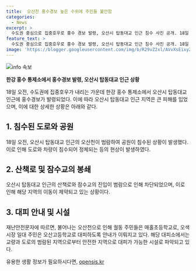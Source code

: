 ```yaml
---
title:  오산천 홍수경보 높은 수위에 주민들 불안함
categories:
  - News
excerpt: >
  수도권 중심으로 집중호우로 홍수 경보 발령, 오산시 탑동대교 인근 침수 사진 공개. 18일 오전 오산천 범람으로 도로 정체, 산책로 및 잠수교 진입 차단. 오산시, 재난안전문자 발송해 궐동 주민 매홀초등학교로, 오색시장 일대 주민 오산고등학교로 대피 안내.
feature_text: >
  수도권 중심으로 집중호우로 홍수 경보 발령, 오산시 탑동대교 인근 침수 사진 공개. 18일 오전 오산천 범람으로 도로 정체, 산책로 및 잠수교 진입 차단. 오산시, 재난안전문자 발송해 궐동 주민 매홀초등학교로, 오색시장 일대 주민 오산고등학교로 대피 안내.
image: 'https://blogger.googleusercontent.com/img/b/R29vZ2xl/AVvXsEixyZcFfHzMRdzZMjFBmAUKJYCLCGyLL1o632UiGVXcaFdKo_bkvkuCioo0uUKlGfBVcT3P84aROyZIXSBEx3Aw5nCQ3pTgDom1WDC4m8eifvWiAmWEEVb4x6G_l8C0QH225ldMjyaFvpxGEBGNO37VmDTDMHGhJPq73UglMfDca1-0aw/s1600/blogspot.png'
---
```


<p><img src="https://blogger.googleusercontent.com/img/b/R29vZ2xl/AVvXsEixyZcFfHzMRdzZMjFBmAUKJYCLCGyLL1o632UiGVXcaFdKo_bkvkuCioo0uUKlGfBVcT3P84aROyZIXSBEx3Aw5nCQ3pTgDom1WDC4m8eifvWiAmWEEVb4x6G_l8C0QH225ldMjyaFvpxGEBGNO37VmDTDMHGhJPq73UglMfDca1-0aw/s1600/blogspot.png" alt="info 속보" /></p>

<p><b>한강 홍수 통제소에서 홍수경보 발령, 오산시 탑동대교 인근 상황</b></p>

<p data-ke-size="size16">18일 오전, 수도권에 집중호우가 내리는 가운데 한강 홍수 통제소에서 오산시 탑동대교 인근에 홍수경보가 발령되었다. 이에 따라 오산시 탑동대교 인근 지역은 큰 피해를 입었으며, 이에 대한 상세한 상황은 아래와 같다.</p>

<h2 data-ke-size="size26">1. 침수된 도로와 공원</h2>

<p data-ke-size="size16">18일 오전, 오산시 탑동대교 인근의 오산천이 범람하여 공원이 침수된 상황이 발생했다. 이로 인해 도로와 차량이 침수되어 정체되는 등의 현상이 발생하였다.</p>

<h2 data-ke-size="size26">2. 산책로 및 잠수교의 봉쇄</h2>

<p data-ke-size="size16">오산시 탑동대교 인근의 산책로와 잠수교의 진입이 범람으로 인해 차단되었으며, 이로 인해 해당 지역의 이동이 제약되고 있는 상황이다.</p>

<h2 data-ke-size="size26">3. 대피 안내 및 시설</h2>

<p data-ke-size="size16">재난안전문자에 따르면, 불어나는 오산천으로 인해 궐동 주민들은 매홀초등학교로, 오색시장 일대 주민은 오산고등학교로 대피하도록 안내가 이뤄지고 있다. 해당 대피소에서는 교량과 도로의 범람된 지역으로부터 안전한 지역으로 대피가 가능한 시설로 파악되고 있다.</p>
유용한 생활 정보가 필요하시다면, <a href="https://opensis.kr" rel="dofollow">opensis.kr</a>


